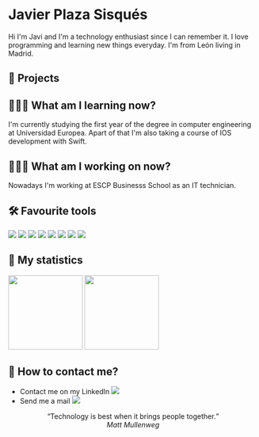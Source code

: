 # Javier Plaza Sisqués
Hi I'm Javi and I'm a technology enthusiast since I can remember it. I love programming and learning new things everyday. I'm from León living in Madrid.

## 🚀 Projects

## 👨🏼‍🎓 What am I learning now?
I'm currently studying the first year of the degree in computer engineering at Universidad Europea. Apart of that I'm also taking a course of IOS development with Swift.

## 🧑🏼‍💻 What am I working on now?
Nowadays I'm working at ESCP Businesss School as an IT technician.

## 🛠 Favourite tools
![](https://img.shields.io/badge/Code-Python-informational?style=flat&logo=Python&logoColor=white&color=2bbc8a)
![](https://img.shields.io/badge/Code-Java-informational?style=flat&logo=Java&logoColor=white&color=2bbc8a)
![](https://img.shields.io/badge/Code-Swift-informational?style=flat&logo=Swift&logoColor=white&color=2bbc8a)
![](https://img.shields.io/badge/Code-Kotlin-informational?style=flat&logo=Kotlin&logoColor=white&color=2bbc8a)
![](https://img.shields.io/badge/Gadget-Arduino-informational?style=flat&logo=Arduino&logoColor=white&color=2bbc8a)
![](https://img.shields.io/badge/Tools-MySQL-informational?style=flat&logo=MySQL&logoColor=white&color=2bbc8a)
![](https://img.shields.io/badge/Tools-Firebase-informational?style=flat&logo=Firebase&logoColor=white&color=2bbc8a)
![](https://img.shields.io/badge/Gadget-RaspberryPi-informational?style=flat&logo=Raspberrypi&logoColor=white&color=2bbc8a)


## 💬 My statistics
<div align=”center”>
  <img height = "150" src="https://github-readme-stats.vercel.app/api?username=JSisques&theme=dark" />
  <img height="150" src="https://github-readme-stats.vercel.app/api/top-langs/?username=JSisques&theme=dark&layout=compact" />
</div>

## 💬 How to contact me?
- Contact me on my LinkedIn [![](https://img.shields.io/badge/-LinkedIn-informational?style=flat&logo=Linkedin&logoColor=white&color=2bbc8a)](https://www.linkedin.com/in/javier-plaza-sisqués-b79367172)
- Send me a mail [![](https://img.shields.io/badge/-Gmail-informational?style=flat&logo=Gmail&logoColor=white&color=2bbc8a)](javierplazasisques@gmail.com)



<p align="center">
  <q>Technology is best when it brings people together.</q>
  </br>
  <cite>Matt Mullenweg</cite>
</p>
